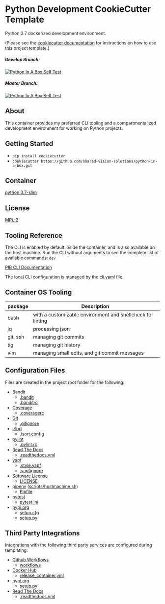 # Python Development CookieCutter Template

Python 3.7 dockerized development environment.

(Please see the [cookiecutter documentation](https://cookiecutter.readthedocs.io/) for instructions on how to use this project template.)

##### Develop Branch:
[![Python In A Box Self Test](https://github.com/shared-vision-solutions/python-in-a-box/workflows/Python%20In%20A%20Box%20Self%20Test/badge.svg?branch=develop)](https://github.com/shared-vision-solutions/python-in-a-box/actions)

##### Master Branch:
[![Python In A Box Self Test](https://github.com/shared-vision-solutions/python-in-a-box/workflows/Python%20In%20A%20Box%20Self%20Test/badge.svg?branch=master)](https://github.com/shared-vision-solutions/python-in-a-box/actions)

## About

This container provides my preferred CLI tooling and a compartmentalized development environment for working on Python projects.

## Getting Started

- `pip install cookiecutter`
- `cookiecutter https://github.com/shared-vision-solutions/python-in-a-box.git`

## Container

[python:3.7-slim](https://github.com/docker-library/python/tree/master/3.7/buster/slim)

## License

[MPL-2](LICENSE)

## Tooling Reference
The CLI is enabled by default inside the container, and is also available on the host machine.
Run the CLI without arguments to see the complete list of available commands: `dev`

[PIB CLI Documentation](https://github.com/shared-vision-solutions/pib_cli)

The local CLI configuration is managed by the [cli.yaml](./{{cookiecutter.project_slug}}/assets/cli.yaml) file.

## Container OS Tooling
| package | Description                                                 |
|---------|-------------------------------------------------------------|
| bash    |  with a customizable environment and shellcheck for linting |
| jq      |  processing json                                            |
| git, ssh|  managing git commits                                       |
| tig     |  managing git history                                       |
| vim     |  managing small edits, and git commit messages              |


## Configuration Files

Files are created in the project root folder for the following:

- [Bandit](https://bandit.readthedocs.io/en/latest/)
  - [.bandit](./{{cookiecutter.project_slug}}/.bandit)
  - [.banditrc](./{{cookiecutter.project_slug}}/.bandit.rc)
- [Coverage](https://coverage.readthedocs.io/en/coverage-5.3.1/)
  - [.coveragerc](./{{cookiecutter.project_slug}}/.coveragerc)
- [Git](https://git-scm.com/)
  - [.gitignore](./{{cookiecutter.project_slug}}/.gitignore)
- [iSort](https://pycqa.github.io/isort/)
  - [.isort.config](./{{cookiecutter.project_slug}}/.isort.cfg)
- [pylint](https://www.pylint.org/)
  - [.pylint.rc](./{{cookiecutter.project_slug}}/.pylint.rc)
- [Read The Docs](https://readthedocs.org/)
  - [.readthedocs.yml](./{{cookiecutter.project_slug}}/.readthedocs.yml)
- [yapf](https://readthedocs.org/)
  - [.style.yapf](./{{cookiecutter.project_slug}}/.style.yapf)
  - [.yapfignore](./{{cookiecutter.project_slug}}/.yapfignore)
- [Software License](https://docs.github.com/en/free-pro-team@latest/github/creating-cloning-and-archiving-repositories/licensing-a-repository)
  - [LICENSE](./{{cookiecutter.project_slug}}/LICENSE)
- [pipenv](https://github.com/pypa/pipenv) ([scripts/hostmachine.sh](./{{cookiecutter.project_slug}}/scripts/hostmachine.sh))
  - [Pipfile](./{{cookiecutter.project_slug}}/Pipfile) 
- [pytest](https://docs.pytest.org/en/stable/)
  - [pytest.ini](./{{cookiecutter.project_slug}}/pytest.ini)
- [pypi.org](https://pypi.org/)
  - [setup.cfg](./{{cookiecutter.project_slug}}/setup.cfg)
  - [setup.py](./{{cookiecutter.project_slug}}/setup.py)

## Third Party Integrations

Integrations with the following third party services are configured during templating:

- [Github Workflows](https://docs.github.com/en/free-pro-team@latest/actions/reference/workflow-syntax-for-github-actions)
  - [workflows](./{{cookiecutter.project_slug}}/.github/workflows)
- [Docker Hub](https://hub.docker.com/)
  - [release_container.yml](./{{cookiecutter.project_slug}}/.github/workflows/release_container.yml)
- [pypi.org](https://pypi.org/)
  - [setup.py](./{{cookiecutter.project_slug}}/setup.py)
- [Read The Docs](https://readthedocs.org/)
  - [.readthedocs.yml](./{{cookiecutter.project_slug}}/.readthedocs.yml)
